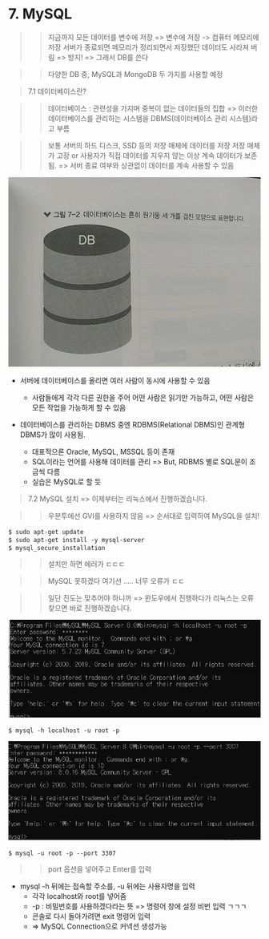 # 7. MySQL 

>> 지금까지 모든 데이터를 변수에 저장 => 변수에 저장 -> 컴퓨터 메모리에 저장 
>> 서버가 종료되면 메모리가 정리되면서 저장했던 데이터도 사라져 버림 => 방지! => 그래서 DB를 쓴다

>> 다양한 DB 중, MySQL과 MongoDB 두 가지를 사용할 예정 

> 7.1 데이터베이스란?

>> 데이터베이스 : 관련성을 가지며 중복이 없는 데이터들의 집합 
>> => 이러한 데이터베이스를 관리하는 시스템을 DBMS(데이터베이스 관리 시스템)라고 부름

>> 보통 서버의 하드 디스크, SSD 등의 저장 매체에 데이터를 저장 
>> 저장 매체가 고장 or 사용자가 직접 데이터를 지우지 않는 이상 계속 데이터가 보존됨. 
>> => 서버 종료 여부와 상관없이 데이터를 계속 사용할 수 있음

![흔한 DB 모양](./images/db.jpg)

* 서버에 데이터베이스를 올리면 여러 사람이 동시에 사용할 수 있음 
    * 사람들에게 각각 다른 권한을 주어 어떤 사람은 읽기만 가능하고, 어떤 사람은 모든 작업을 가능하게 할 수 있음 

* 데이터베이스를 관리하는 DBMS 중엔 RDBMS(Relational DBMS)인 관계형 DBMS가 많이 사용됨.
    * 대표적으론 Oracle, MySQL, MSSQL 등이 존재 
    * SQL이라는 언어를 사용해 데이터를 관리 => But, RDBMS 별로 SQL문이 조금씩 다름 
    * 실습은 MySQL로 할 듯

> 7.2 MySQL 설치 => 이제부터는 리눅스에서 진행하겠습니다.

>> 우분투에선 GVI를 사용하지 않음 => 순서대로 입력하여 MySQL을 설치!
<!-- 우분투 설치 버전 -->
```console
$ sudo apt-get update 
$ sudo apt-get install -y mysql-server 
$ mysql_secure_installation
```
>> 설치만 하면 에러가 ㄷㄷㄷ

>> MySQL 못하겠다 여기선 ..... 너무 오류가 ㄷㄷ

>> 일단 진도는 맞추어야 하니까 => 윈도우에서 진행하다가 리눅스는 오류 찾으면 바로 진행하겠습니다.

![접속](./images/start.PNG) 

```console
$ mysql -h localhost -u root -p
```
![다른 포트에 있는 MySQL 접속 시](./images/start2.PNG)
```console
$ mysql -u root -p --port 3307 
```
>> port 옵션을 넣어주고 Enter를 입력

* mysql -h 뒤에는 접속할 주소를, -u 뒤에는 사용자명을 입력 
    * 각각 localhost와 root를 넣어줌 
    * -p : 비밀번호를 사용하겠다라는 뜻 => 명령어 창에 설정 비번 입력 ㄱㄱㄱ
    * 콘솔로 다시 돌아가려면 exit 명령어 입력
    * => MySQL Connection으로 커넥션 생성가능 
    
